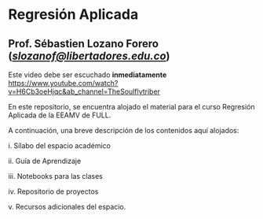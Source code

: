 # Regresión Aplicada

## Prof. Sébastien Lozano Forero (*slozanof@libertadores.edu.co*)

Este video debe ser escuchado **inmediatamente** https://www.youtube.com/watch?v=H6Cb3oeHjqc&ab_channel=TheSoulflytriber

En este repositorio, se encuentra alojado el material para el curso Regresión Aplicada de la EEAMV de FULL.

A continuación, una breve descripción de los contenidos aquí alojados: 

i. Sílabo del espacio académico

ii. Guía de Aprendizaje

iii. Notebooks para las clases

iv. Repositorio de proyectos

v. Recursos adicionales del espacio. 

